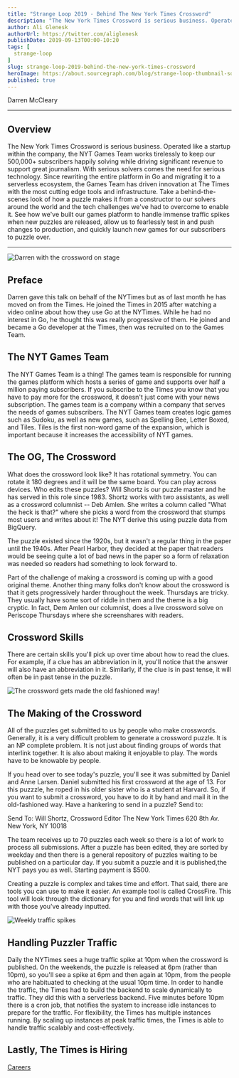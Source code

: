 ```yaml
---
title: "Strange Loop 2019 - Behind The New York Times Crossword"
description: "The New York Times Crossword is serious business. Operated like a startup within the company, the NYT Games Team works tirelessly to keep our 500,000+ subscribers happily solving while driving significant revenue to support great journalism. With serious solvers comes the need for serious technology. Since rewriting the entire platform in Go and migrating it to a serverless ecosystem, the Games Team has driven innovation at The Times with the most cutting edge tools and infrastructure. Take a behind-the-scenes look of how a puzzle makes it from a constructor to our solvers around the world and the tech challenges we've had to overcome to enable it. See how we've built our games platform to handle immense traffic spikes when new puzzles are released, allow us to fearlessly test in and push changes to production, and quickly launch new games for our subscribers to puzzle over."
author: Ali Glenesk
authorUrl: https://twitter.com/aliglenesk
publishDate: 2019-09-13T00:00-10:20
tags: [
  strange-loop
]
slug: strange-loop-2019-behind-the-new-york-times-crossword
heroImage: https://about.sourcegraph.com/blog/strange-loop-thumbnail-square-v2.jpg
published: true
---
```


<div className="container p-0 liveblog-presenters">
  <div className="row m-0">
      <p className=" mr-12 m-0">
        <span className="liveblog-presenters__name">Darren McCleary</span>
        <a href="https://twitter.com/darren_out" target="_blank" title="Twitter"><i className="fa fa-twitter pr-2"></i></a>
      </p>
  </div>
</div>

---

## Overview

The New York Times Crossword is serious business. Operated like a startup within the company, the NYT Games Team works tirelessly to keep our 500,000+ subscribers happily solving while driving significant revenue to support great journalism. With serious solvers comes the need for serious technology. Since rewriting the entire platform in Go and migrating it to a serverless ecosystem, the Games Team has driven innovation at The Times with the most cutting edge tools and infrastructure. Take a behind-the-scenes look of how a puzzle makes it from a constructor to our solvers around the world and the tech challenges we've had to overcome to enable it. See how we've built our games platform to handle immense traffic spikes when new puzzles are released, allow us to fearlessly test in and push changes to production, and quickly launch new games for our subscribers to puzzle over.

---

![Darren with the crossword on stage](/blog/strange-loop-2019/crossword1.jpg)

## Preface
Darren gave this talk on behalf of the NYTimes but as of last month he has moved on from the Times. He joined the Times in 2015 after watching a video online about how they use Go at the NYTimes. While he had no interest in Go, he thought this was really progressive of them. He joined and became a Go developer at the Times, then was recruited on to the Games Team. 

## The NYT Games Team
The NYT Games Team is a thing! The games team is responsible for running the games platform which hosts a series of game and supports over half a million paying subscribers. If you subscribe to the Times you know that you have to pay more for the crossword, it doesn't just come with your news subscription. The games team is a company within a company that serves the needs of games subscribers. The NYT Games team creates logic games such as Sudoku, as well as new games, such as Spelling Bee, Letter Boxed, and Tiles. Tiles is the first non-word game of the expansion, which is important because it increases the accessibility of NYT games. 

## The OG, The Crossword
What does the crossword look like? It has rotational symmetry. You can rotate it 180 degrees and it will be the same board. You can play across devices. Who edits these puzzles? Will Shortz is our puzzle master and he has served in this role since 1983. Shortz works with two assistants, as well as a crossword columnist -- Deb Amlen. She writes a column called "What the heck is that?" where she picks a word from the crossword that stumps most users and writes about it! The NYT derive this using puzzle data from BigQuery. 

The puzzle existed since the 1920s, but it wasn't a regular thing in the paper until the 1940s. After Pearl Harbor, they decided at the paper that readers would be seeing quite a lot of bad news in the paper so a form of relaxation was needed so readers had something to look forward to. 

Part of the challenge of making a crossword is coming up with a good original theme. Another thing many folks don't know about the crossword is that it gets progressively harder throughout the week. Thursdays are tricky. They usually have some sort of riddle in them and the theme is a big cryptic. In fact, Dem Amlen our columnist, does a live crossword solve on Periscope Thursdays where she screenshares with readers. 

## Crossword Skills
There are certain skills you'll pick up over time about how to read the clues. For example, if a clue has an abbreviation in it, you'll notice that the answer will also have an abbreviation in it. Similarly, if the clue is in past tense, it will often be in past tense in the puzzle.

![The crossword gets made the old fashioned way!](/blog/strange-loop-2019/crossword2.jpg)

## The Making of the Crossword
All of the puzzles get submitted to us by people who make crosswords. Generally, it is a very difficult problem to generate a crossword puzzle. It is an NP complete problem. It is not just about finding groups of words that interlink together. It is also about making it enjoyable to play. The words have to be knowable by people. 

If you head over to see today's puzzle, you'll see it was submitted by Daniel and Anne Larsen. Daniel submitted his first crossword at the age of 13. For this puzzzle, he roped in his older sister who is a student at Harvard. So, if you want to submit a crossword, you have to do it by hand and mail it in the old-fashioned way. Have a hankering to send in a puzzle? Send to:

Send To:
Will Shortz, Crossword Editor
The New York Times
620 8th Av.
New York, NY 10018

The team receives up to 70 puzzles each week so there is a lot of work to process all submissions. After a puzzle has been edited, they are sorted by weekday and then there is a general repository of puzzles waiting to be published on a particular day. If you submit a puzzle and it is published,the NYT pays you as well. Starting payment is $500.

Creating a puzzle is complex and takes time and effort. That said, there are tools you can use to make it easier. An example tool is called CrossFire. This tool will look through the dictionary for you and find words that will link up with those you've already inputted. 

![Weekly traffic spikes](/blog/strange-loop-2019/crossword3.jpg)


## Handling Puzzler Traffic
Daily the NYTimes sees a huge traffic spike at 10pm when the crossword is published. On the weekends, the puzzle is released at 6pm (rather than 10pm), so you'll see a spike at 6pm and then again at 10pm, from the people who are habituated to checking at the usual 10pm time. In order to handle the traffic, the Times had to build the backend to scale dynamically to traffic. They did this with a serverless backend. Five minutes before 10pm there is a cron job, that notifies the system to increase idle instances to prepare for the traffic. For flexibility, the Times has multiple instances running. By scaling up instances at peak traffic times, the Times is able to handle traffic scalably and cost-effectively.

## Lastly, The Times is Hiring
[Careers](https://www.nytco.com/careers/)
